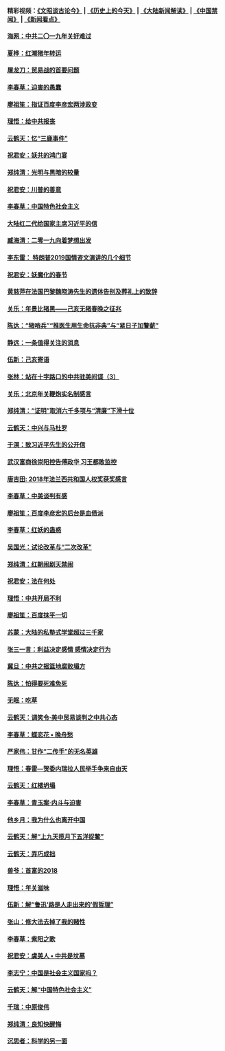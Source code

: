 #### 精彩视频：[《文昭谈古论今》](http://45.76.195.252/wenzhao) | [《历史上的今天》](http://45.76.195.252/today-in-history) | [《大陆新闻解读》](http://45.76.195.252/ntdtv-comedy) | [《中国禁闻》](http://45.76.195.252/ntdtv-news) | [《新闻看点》](http://45.76.195.252/news-insight) 

 #### [海网：中共二〇一九年关好难过](../pages/nsc993/n11041415.md?t=02131837) 

#### [夏桦：红潮猪年转运](../pages/nsc993/n11041337.md?t=02131837) 

#### [屠龙刀：贸易战的首要问题](../pages/nsc993/n11040283.md?t=02131837) 

#### [李春草：迫害的愚蠢](../pages/nsc993/n11036601.md?t=02131837) 

#### [廖祖笙：指证百度李彦宏两涉政变](../pages/nsc993/n11036579.md?t=02131837) 

#### [理悟：给中共报丧](../pages/nsc993/n11036501.md?t=02131837) 

#### [云鹤天：忆“三鹿事件”](../pages/nsc993/n11036466.md?t=02131837) 

#### [祝君安：妖共的鸿门宴](../pages/nsc993/n11035387.md?t=02131837) 

#### [郑纯清：光明与黑暗的较量](../pages/nsc993/n11035337.md?t=02131837) 

#### [祝君安：川普的善意](../pages/nsc993/n11032077.md?t=02131837) 

#### [李春草：中国特色社会主义](../pages/nsc993/n11032132.md?t=02131837) 

#### [大陆红二代给国家主席习近平的信](../pages/nsc993/n11031995.md?t=02131837) 

#### [臧海清：二零一九向着梦想出发](../pages/nsc993/n11031959.md?t=02131837) 

#### [李东雷： 特朗普2019国情咨文演讲的几个细节](../pages/nsc993/n11031943.md?t=02131837) 

#### [祝君安：妖魔化的春节](../pages/nsc993/n11031747.md?t=02131837) 

#### [黄慈萍在法国巴黎魏晓涛先生的遗体告别及葬礼上的致辞](../pages/nsc993/n11031419.md?t=02131837) 

#### [关乐：年景比猪黑——己亥无猪春晚之征兆](../pages/nsc993/n11031494.md?t=02131837) 

#### [陈达：“猪哨兵”“推医生用生命抗非典”与“紧日子加警薪”](../pages/nsc993/n11027746.md?t=02131837) 

#### [静远：一条值得关注的消息](../pages/nsc993/n11024470.md?t=02131837) 

#### [伍新：己亥寄语](../pages/nsc993/n11024543.md?t=02131837) 

#### [张林：站在十字路口的中共驻美间谍（3）](../pages/nsc993/n11023043.md?t=02131837) 

#### [关乐：北京年关鞭炮实名制感言](../pages/nsc993/n11022630.md?t=02131837) 

#### [郑纯清：“证明”取消六千多项与“清廉”下滑十位](../pages/nsc993/n11022638.md?t=02131837) 

#### [云鹤天：中兴与马杜罗](../pages/nsc993/n11022620.md?t=02131837) 

#### [于溟：致习近平先生的公开信](../pages/nsc993/n11022593.md?t=02131837) 

#### [武汉富商徐崇阳控告傅政华 习王都敢监控](../pages/nsc993/n11022212.md?t=02131837) 

#### [唐吉田: 2018年法兰西共和国人权奖获奖感言](../pages/nsc993/n11021537.md?t=02131837) 

#### [李春草：中美谈判有感](../pages/nsc993/n11019776.md?t=02131837) 

#### [廖祖笙：百度李彦宏的后台是血债派](../pages/nsc993/n11019767.md?t=02131837) 

#### [李春草：红妖的蛊惑](../pages/nsc993/n11017095.md?t=02131837) 

#### [吴国光：试论改革与“二次改革”](../pages/nsc993/n11017055.md?t=02131837) 

#### [郑纯清：红朝闹剧天禁闹](../pages/nsc993/n11017030.md?t=02131837) 

#### [祝君安：法在何处](../pages/nsc993/n11017021.md?t=02131837) 

#### [理悟：中共开局不利](../pages/nsc993/n11016938.md?t=02131837) 

#### [廖祖笙：百度抹平一切](../pages/nsc993/n11014925.md?t=02131837) 

#### [苏蒙：大陆的私塾式学堂超过三千家](../pages/nsc993/n11014334.md?t=02131837) 

#### [张三一言：利益决定感情 感情决定行为](../pages/nsc993/n11012463.md?t=02131837) 

#### [冀旦：中共之摇篮地腐败塌方](../pages/nsc993/n11009533.md?t=02131837) 

#### [陈达：怕得要死难免死](../pages/nsc993/n11009520.md?t=02131837) 

#### [无眠：吃草](../pages/nsc993/n11007940.md?t=02131837) 

#### [云鹤天：调笑令‧美中贸易谈判之中共心态](../pages/nsc993/n11007670.md?t=02131837) 

#### [李春草：蝶恋花  •  晚舟愁](../pages/nsc993/n11006605.md?t=02131837) 

#### [严家伟：甘作“二传手”的无名英雄](../pages/nsc993/n11005340.md?t=02131837) 

#### [理悟：春雷—贺委内瑞拉人民举手争来自由天](../pages/nsc993/n11005334.md?t=02131837) 

#### [云鹤天：红楼坍塌](../pages/nsc993/n11005318.md?t=02131837) 

#### [李春草：青玉案·内斗与迫害](../pages/nsc993/n11005306.md?t=02131837) 

#### [他乡月：我为什么也离开中国](../pages/nsc993/n11003553.md?t=02131837) 

#### [云鹤天：解“上九天揽月下五洋捉鳖”](../pages/nsc993/n11000750.md?t=02131837) 

#### [云鹤天：弄巧成拙](../pages/nsc993/n11000722.md?t=02131837) 

#### [兽爷：首富的2018](../pages/nsc993/n11000693.md?t=02131837) 

#### [理悟：年关滋味](../pages/nsc993/n10998847.md?t=02131837) 

#### [伍新：解“鲁迅‘路是人走出来的’假哲理”](../pages/nsc993/n10998777.md?t=02131837) 

#### [张山：修大法去掉了我的赌性](../pages/nsc993/n10997702.md?t=02131837) 

#### [李春草：紫阳之歌](../pages/nsc993/n10997679.md?t=02131837) 

#### [祝君安：虞美人 • 中共是坟墓](../pages/nsc993/n10996090.md?t=02131837) 

#### [李志宁：中国是社会主义国家吗？](../pages/nsc993/n10996097.md?t=02131837) 

#### [云鹤天：解“中国特色社会主义”](../pages/nsc993/n10996043.md?t=02131837) 

#### [千瑞：中原俊伟](../pages/nsc993/n10995401.md?t=02131837) 

#### [郑纯清：良知快醒悔](../pages/nsc993/n10995385.md?t=02131837) 

#### [沉思者：科学的另一面](../pages/nsc993/n10996074.md?t=02131837) 

